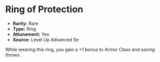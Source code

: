 # Ring of Protection

- **Rarity:** Rare
- **Type:** Ring
- **Attunement:** Yes
- **Source:** Level Up Advanced 5e

While wearing this ring, you gain a +1 bonus to Armor Class and _saving throws_ .
